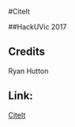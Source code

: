#CiteIt

##HackUVic 2017

## Credits

Ryan Hutton

## Link:

[CiteIt](https://github.com/Rydhutton/CiteIt/)
